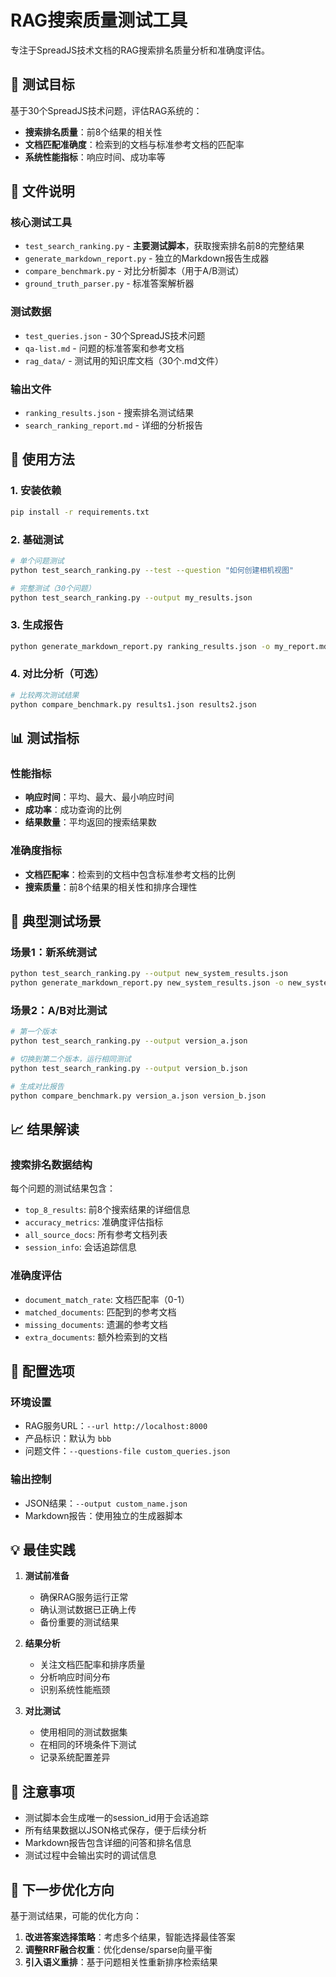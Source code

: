 # RAG搜索质量测试工具

专注于SpreadJS技术文档的RAG搜索排名质量分析和准确度评估。

## 🎯 测试目标

基于30个SpreadJS技术问题，评估RAG系统的：
- **搜索排名质量**：前8个结果的相关性
- **文档匹配准确度**：检索到的文档与标准参考文档的匹配率
- **系统性能指标**：响应时间、成功率等

## 📁 文件说明

### 核心测试工具
- `test_search_ranking.py` - **主要测试脚本**，获取搜索排名前8的完整结果
- `generate_markdown_report.py` - 独立的Markdown报告生成器
- `compare_benchmark.py` - 对比分析脚本（用于A/B测试）
- `ground_truth_parser.py` - 标准答案解析器

### 测试数据
- `test_queries.json` - 30个SpreadJS技术问题
- `qa-list.md` - 问题的标准答案和参考文档
- `rag_data/` - 测试用的知识库文档（30个.md文件）

### 输出文件
- `ranking_results.json` - 搜索排名测试结果
- `search_ranking_report.md` - 详细的分析报告

## 🚀 使用方法

### 1. 安装依赖
```bash
pip install -r requirements.txt
```

### 2. 基础测试
```bash
# 单个问题测试
python test_search_ranking.py --test --question "如何创建相机视图"

# 完整测试（30个问题）
python test_search_ranking.py --output my_results.json
```

### 3. 生成报告
```bash
python generate_markdown_report.py ranking_results.json -o my_report.md
```

### 4. 对比分析（可选）
```bash
# 比较两次测试结果
python compare_benchmark.py results1.json results2.json
```

## 📊 测试指标

### 性能指标
- **响应时间**：平均、最大、最小响应时间
- **成功率**：成功查询的比例
- **结果数量**：平均返回的搜索结果数

### 准确度指标
- **文档匹配率**：检索到的文档中包含标准参考文档的比例
- **搜索质量**：前8个结果的相关性和排序合理性

## 🎯 典型测试场景

### 场景1：新系统测试
```bash
python test_search_ranking.py --output new_system_results.json
python generate_markdown_report.py new_system_results.json -o new_system_report.md
```

### 场景2：A/B对比测试
```bash
# 第一个版本
python test_search_ranking.py --output version_a.json

# 切换到第二个版本，运行相同测试
python test_search_ranking.py --output version_b.json

# 生成对比报告
python compare_benchmark.py version_a.json version_b.json
```

## 📈 结果解读

### 搜索排名数据结构
每个问题的测试结果包含：
- `top_8_results`: 前8个搜索结果的详细信息
- `accuracy_metrics`: 准确度评估指标
- `all_source_docs`: 所有参考文档列表
- `session_info`: 会话追踪信息

### 准确度评估
- `document_match_rate`: 文档匹配率（0-1）
- `matched_documents`: 匹配到的参考文档
- `missing_documents`: 遗漏的参考文档
- `extra_documents`: 额外检索到的文档

## 🔧 配置选项

### 环境设置
- RAG服务URL：`--url http://localhost:8000`
- 产品标识：默认为 `bbb`
- 问题文件：`--questions-file custom_queries.json`

### 输出控制
- JSON结果：`--output custom_name.json`
- Markdown报告：使用独立的生成器脚本

## 💡 最佳实践

1. **测试前准备**
   - 确保RAG服务运行正常
   - 确认测试数据已正确上传
   - 备份重要的测试结果

2. **结果分析**
   - 关注文档匹配率和排序质量
   - 分析响应时间分布
   - 识别系统性能瓶颈

3. **对比测试**
   - 使用相同的测试数据集
   - 在相同的环境条件下测试
   - 记录系统配置差异

## 📝 注意事项

- 测试脚本会生成唯一的session_id用于会话追踪
- 所有结果数据以JSON格式保存，便于后续分析
- Markdown报告包含详细的问答和排名信息
- 测试过程中会输出实时的调试信息

## 🎯 下一步优化方向

基于测试结果，可能的优化方向：
1. **改进答案选择策略**：考虑多个结果，智能选择最佳答案
2. **调整RRF融合权重**：优化dense/sparse向量平衡
3. **引入语义重排**：基于问题相关性重新排序检索结果